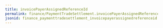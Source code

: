 ```yaml
---
title: invoicePayerAssignedReferenceId
permalink: finance/PaymentTradeSettlement.invoicePayerAssignedReferenceId.html
jsonid: finance_paymenttradesettlement_invoicepayerassignedreferenceid
---
```

